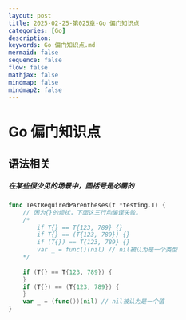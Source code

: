 ```yaml
---
layout: post
title: 2025-02-25-第025章-Go 偏门知识点
categories: [Go]
description: 
keywords: Go 偏门知识点.md
mermaid: false
sequence: false
flow: false
mathjax: false
mindmap: false
mindmap2: false
---
```

# Go 偏门知识点

## 语法相关

##### 在某些很少见的场景中，圆括号是必需的

```go
func TestRequiredParentheses(t *testing.T) {
	// 因为{}的烦扰，下面这三行均编译失败。
	/*
		if T{} == T{123, 789} {}
		if T{} == (T{123, 789}) {}
		if (T{}) == T{123, 789} {}
		var _ = func()(nil) // nil被认为是一个类型
	*/
	
	if (T{} == T{123, 789}) {
	}
	if (T{}) == (T{123, 789}) {
	}
	var _ = (func())(nil) // nil被认为是一个值
}
```
